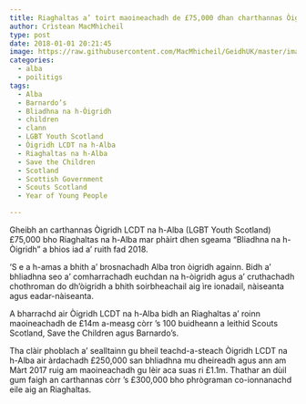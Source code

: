 ```yaml
---
title: Riaghaltas a’ toirt maoineachadh de £75,000 dhan charthannas Òigridh LCDT na h-Alba
author: Crìstean MacMhìcheil
type: post
date: 2018-01-01 20:21:45
image: https://raw.githubusercontent.com/MacMhicheil/GeidhUK/master/images/.jpg
categories:
  - alba
  - poilitigs
tags:
  - Alba
  - Barnardo’s
  - Bliadhna na h-Òigridh
  - children
  - clann
  - LGBT Youth Scotland
  - Òigridh LCDT na h-Alba
  - Riaghaltas na h-Alba
  - Save the Children
  - Scotland
  - Scottish Government
  - Scouts Scotland
  - Year of Young People

---
```

Gheibh an carthannas Òigridh LCDT na h-Alba (LGBT Youth Scotland) £75,000 bho Riaghaltas na h-Alba mar phàirt dhen sgeama “Bliadhna na h-Òigridh” a bhios iad a’ ruith fad 2018.

<!--more-->

‘S e a h-amas a bhith a’ brosnachadh Alba tron òigridh againn. Bidh a’ bhliadhna seo a’ comharrachadh euchdan na h-òigridh agus a’ cruthachadh chothroman do dh’òigridh a bhith soirbheachail aig ìre ionadail, nàiseanta agus eadar-nàiseanta.

A bharrachd air Òigridh LCDT na h-Alba bidh an Riaghaltas a’ roinn maoineachadh de £14m a-measg còrr ’s 100 buidheann a leithid Scouts Scotland, Save the Children agus Barnardo’s.

Tha clàir phoblach a’ sealltainn gu bheil teachd-a-steach Òigridh LCDT na h-Alba air àrdachadh £250,000 san bhliadhna mu dheireadh agus ann am Màrt 2017 ruig am maoineachadh gu lèir aca suas ri £1.1m. Thathar an dùil gum faigh an carthannas còrr ’s £300,000 bho phrògraman co-ionnanachd eile aig an Riaghaltas.

